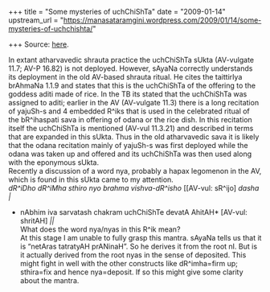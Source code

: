 +++
title = "Some mysteries of uchChiShTa"
date = "2009-01-14"
upstream_url = "https://manasataramgini.wordpress.com/2009/01/14/some-mysteries-of-uchchishta/"

+++
Source: [here](https://manasataramgini.wordpress.com/2009/01/14/some-mysteries-of-uchchishta/).

In extant atharvavedic shrauta practice the uchChiShTa sUkta (AV-vulgate 11.7; AV-P 16.82) is not deployed. However, sAyaNa correctly understands its deployment in the old AV-based shrauta ritual. He cites the taittirIya brAhmaNa 1.1.9 and states that this is the uchChiShTa of the offering to the goddess aditi made of rice. In the TB its stated that the uchChiShTa was assigned to aditi; earlier in the AV (AV-vulgate 11.3) there is a long recitation of yajuSh-s and 4 embedded R^iks that is used in the celebrated ritual of the bR^ihaspati sava in offering of odana or the rice dish. In this recitation itself the uchChiShTa is mentioned (AV-vul 11.3.21) and described in terms that are expanded in this sUkta. Thus in the old atharvavedic sava it is likely that the odana recitation mainly of yajuSh-s was first deployed while the odana was taken up and offered and its uchChiShTa was then used along with the eponymous sUkta.  
Recently a discussion of a word nya, probably a hapax legomenon in the AV, which is found in this sUkta came to my attention.  
*dR^iDho dR^iMha sthiro nyo brahma vishva-dR^isho* \[\[AV-vul: sR^ijo\]
*dasha \|*  
* nAbhim iva sarvatash chakram uchChiShTe devatA AhitAH* \[AV-vul:
shritAH\] *\|\|*  
What does the word nya/nyas in this R^ik mean?  
At this stage I am unable to fully grasp this mantra. sAyaNa tells us that it is “netAras tatratyAH prANinaH”. So he derives it from the root nI. But is it actually derived from the root nyas in the sense of deposited. This might fight in well with the other constructs like dR^imha=firm up; sthira=fix and hence nya=deposit. If so this might give some clarity about the mantra.

